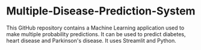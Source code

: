 # Multiple-Disease-Prediction-System
This GitHub repository contains a Machine Learning application used to make multiple probability predictions. It can be used to predict diabetes, heart disease and Parkinson's disease. It uses Streamlit and Python.
